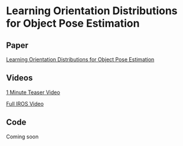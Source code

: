 #  Learning Orientation Distributions for Object Pose Estimation
## Paper
[Learning Orientation Distributions for Object Pose Estimation](https://arxiv.org/pdf/2007.01418.pdf)

## Videos
[1 Minute Teaser Video](https://youtu.be/rhd7eqIL_5U)

[Full IROS Video](https://youtu.be/OPRr-COBhrs)

## Code
Coming soon
